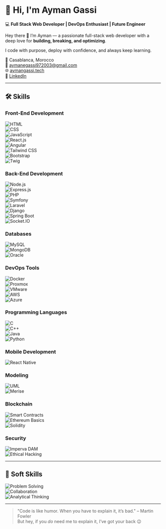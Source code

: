 # 👋 Hi, I'm Ayman Gassi

💻 **Full Stack Web Developer | DevOps Enthusiast | Future Engineer**

Hey there 👋 I’m Ayman — a passionate full-stack web developer with a deep love for **building, breaking, and optimizing**. 

I code with purpose, deploy with confidence, and always keep learning.

📍 Casablanca, Morocco  
📧 [aymanegassi972003@gmail.com](mailto:aymanegassi972003@gmail.com)  
🌐 [aymangassi.tech](https://www.aymangassi.tech)  
🔗 [LinkedIn](https://www.linkedin.com/in/ayman-gassi-b8698622a/)

---

## 🛠️ Skills

### Front-End Development
<div style="display: flex; flex-direction: column; align-items: flex-start;">
  <img src="https://img.shields.io/badge/HTML5-%23E34F26.svg?style=flat&logo=html5&logoColor=white" alt="HTML">
  <img src="https://img.shields.io/badge/CSS3-%231572B6.svg?style=flat&logo=css3&logoColor=white" alt="CSS">
  <img src="https://img.shields.io/badge/JavaScript-%23F7DF1E.svg?style=flat&logo=javascript&logoColor=black" alt="JavaScript">
  <img src="https://img.shields.io/badge/React.js-%2361DAFB.svg?style=flat&logo=react&logoColor=black" alt="React.js">
  <img src="https://img.shields.io/badge/Angular-%23DD0031.svg?style=flat&logo=angular&logoColor=white" alt="Angular">
  <img src="https://img.shields.io/badge/TailwindCSS-%2306B6D4.svg?style=flat&logo=tailwind-css&logoColor=white" alt="Tailwind CSS">
  <img src="https://img.shields.io/badge/Bootstrap-%237952B3.svg?style=flat&logo=bootstrap&logoColor=white" alt="Bootstrap">
  <img src="https://img.shields.io/badge/Twig-%236C757D.svg?style=flat&logo=twig&logoColor=white" alt="Twig">
</div>

### Back-End Development
<div style="display: flex; flex-direction: column; align-items: flex-start;">
  <img src="https://img.shields.io/badge/Node.js-%23339933.svg?style=flat&logo=nodedotjs&logoColor=white" alt="Node.js">
  <img src="https://img.shields.io/badge/Express.js-%23404d59.svg?style=flat&logo=express&logoColor=white" alt="Express.js">
  <img src="https://img.shields.io/badge/PHP-%23777BB4.svg?style=flat&logo=php&logoColor=white" alt="PHP">
  <img src="https://img.shields.io/badge/Symfony-%23000000.svg?style=flat&logo=symfony&logoColor=white" alt="Symfony">
  <img src="https://img.shields.io/badge/Laravel-%23FF2D20.svg?style=flat&logo=laravel&logoColor=white" alt="Laravel">
  <img src="https://img.shields.io/badge/Django-%23092E20.svg?style=flat&logo=django&logoColor=white" alt="Django">
  <img src="https://img.shields.io/badge/Spring_Boot-%236DB33F.svg?style=flat&logo=springboot&logoColor=white" alt="Spring Boot">
  <img src="https://img.shields.io/badge/Socket.IO-%23010101.svg?style=flat&logo=socketdotio&logoColor=white" alt="Socket.IO">
</div>

### Databases
<div style="display: flex; flex-direction: column; align-items: flex-start;">
  <img src="https://img.shields.io/badge/MySQL-%234479A1.svg?style=flat&logo=mysql&logoColor=white" alt="MySQL">
  <img src="https://img.shields.io/badge/MongoDB-%2347A248.svg?style=flat&logo=mongodb&logoColor=white" alt="MongoDB">
  <img src="https://img.shields.io/badge/Oracle-%23F00000.svg?style=flat&logo=oracle&logoColor=white" alt="Oracle">
</div>

### DevOps Tools
<div style="display: flex; flex-direction: column; align-items: flex-start;">
  <img src="https://img.shields.io/badge/Docker-%232496ED.svg?style=flat&logo=docker&logoColor=white" alt="Docker">
  <img src="https://img.shields.io/badge/Proxmox-%23E57000.svg?style=flat&logo=proxmox&logoColor=white" alt="Proxmox">
  <img src="https://img.shields.io/badge/VMware-%2306073A.svg?style=flat&logo=vmware&logoColor=white" alt="VMware">
  <img src="https://img.shields.io/badge/AWS-%23FF9900.svg?style=flat&logo=amazonaws&logoColor=white" alt="AWS">
  <img src="https://img.shields.io/badge/Azure-%230078D4.svg?style=flat&logo=microsoftazure&logoColor=white" alt="Azure">
</div>

### Programming Languages
<div style="display: flex; flex-direction: column; align-items: flex-start;">
  <img src="https://img.shields.io/badge/C-%2300599C.svg?style=flat&logo=cplusplus&logoColor=white" alt="C">
  <img src="https://img.shields.io/badge/C++-%2300599C.svg?style=flat&logo=cplusplus&logoColor=white" alt="C++">
  <img src="https://img.shields.io/badge/Java-%23ED8B00.svg?style=flat&logo=java&logoColor=white" alt="Java">
  <img src="https://img.shields.io/badge/Python-%233776AB.svg?style=flat&logo=python&logoColor=white" alt="Python">
</div>

### Mobile Development
<div style="display: flex; flex-direction: column; align-items: flex-start;">
  <img src="https://img.shields.io/badge/React_Native-%2361DAFB.svg?style=flat&logo=react&logoColor=black" alt="React Native">
</div>

### Modeling
<div style="display: flex; flex-direction: column; align-items: flex-start;">
  <img src="https://img.shields.io/badge/UML-%23000000.svg?style=flat&logo=uml&logoColor=white" alt="UML">
  <img src="https://img.shields.io/badge/Merise-%23000000.svg?style=flat&logo=merise&logoColor=white" alt="Merise">
</div>

### Blockchain
<div style="display: flex; flex-direction: column; align-items: flex-start;">
  <img src="https://img.shields.io/badge/Smart%20Contracts-%23223B53.svg?style=flat&logo=ethereum&logoColor=white" alt="Smart Contracts">
  <img src="https://img.shields.io/badge/Ethereum%20Basics-%23223B53.svg?style=flat&logo=ethereum&logoColor=white" alt="Ethereum Basics">
  <img src="https://img.shields.io/badge/Solidity-%223B53.svg?style=flat&logo=solidity&logoColor=white" alt="Solidity">
</div>

### Security
<div style="display: flex; flex-direction: column; align-items: flex-start;">
  <img src="https://img.shields.io/badge/Imperva%20DAM-%23000000.svg?style=flat&logo=imperva&logoColor=white" alt="Imperva DAM">
  <img src="https://img.shields.io/badge/Ethical%20Hacking-%23FF5555.svg?style=flat&logo=hackthebox&logoColor=white" alt="Ethical Hacking">
</div>

---

## 🧠 Soft Skills

<div style="display: flex; flex-direction: column; align-items: flex-start;">
  <img src="https://img.shields.io/badge/Problem%20Solving-%23000000.svg?style=flat&logo=problem-solving&logoColor=white" alt="Problem Solving">
  <img src="https://img.shields.io/badge/Collaboration-%23000000.svg?style=flat&logo=collaboration&logoColor=white" alt="Collaboration">
  <img src="https://img.shields.io/badge/Analytical%20Thinking-%23000000.svg?style=flat&logo=analytical-thinking&logoColor=white" alt="Analytical Thinking">
</div>

---

> "Code is like humor. When you have to explain it, it’s bad." – Martin Fowler  
But hey, if you *do* need me to explain it, I’ve got your back 😉
